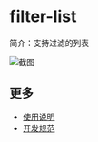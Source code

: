 # filter-list

简介：支持过滤的列表

![截图](https://img.alicdn.com/tfs/TB1iUbYilfH8KJjy1XbXXbLdXXa-2000-1154.png)

## 更多

* [使用说明](http://gitlab.alibaba-inc.com/ice/notes/issues/830)
* [开发规范](http://gitlab.alibaba-inc.com/ice/notes/issues/830)

